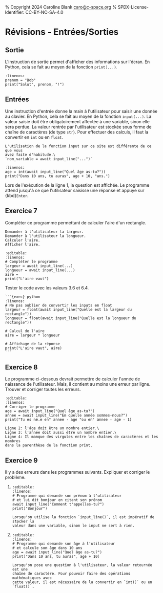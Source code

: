 % Copyright 2024 Caroline Blank <caro@c-space.org>
% SPDX-License-Identifier: CC-BY-NC-SA-4.0

# Révisions - Entrées/Sorties

## Sortie

L'instruction de sortie permet d'afficher des informations sur l'écran. En
Python, cela se fait au moyen de la fonction `print(...)`.

```{exec} python
:linenos:
prenom = "Bob"
print("Salut", prenom, "!")
```

## Entrées

Une instruction d'entrée donne la main à l'utilisateur pour saisir une donnée au
clavier. En Python, cela se fait au moyen de la fonction `input(...)`. La valeur
saisie doit être obligatoirement affectée à une variable, sinon elle sera
perdue. La valeur rentrée par l'utilisateur est stockée sous forme de chaîne de
caractères (de type `str`). Pour effectuer des calculs, il faut la convertir en `int`
ou en `float`.

```{important}
L'utilisation de la fonction input sur ce site est différente de ce que vous
avez faite d'habitude.\
`nom_variable = await input_line("...")`
```

```{exec} python
:linenos:
age = int(await input_line("Quel âge as-tu?"))
print("Dans 10 ans, tu auras", age + 10, "ans.")
```

Lors de l'exécution de la ligne 1, la question est affichée. Le programme attend
jusqu'à ce que l'utilisateur saisisse une réponse et appuye sur {kbd}`Enter`.

## Exercice 7

Compléter ce programme permettant de calculer l'aire d'un rectangle.

```{code-block} text
Demander à l'utilisateur la largeur.
Demander à l'utilisateur la longueur.
Calculer l'aire.
Afficher l'aire.
```

```{exec} python
:editable:
:linenos:
# Compléter le programme
largeur = await input_line(...)
longueur = await input_line(...)
aire =
print("L'aire vaut")
```

Tester le code avec les valeurs 3.6 et 6.4.

````{solution}
```{exec} python
:linenos:
# Ne pas oublier de convertir les inputs en float
largeur = float(await input_line("Quelle est la largeur du rectangle"))
longueur = float(await input_line("Quelle est la longueur du rectangle"))

# Calcul de l'aire
aire = largeur * longueur

# Affichage de la réponse
print("L'aire vaut", aire)
```
````

## Exercice 8

Le programme ci-dessous devrait permettre de calculer l'année de naissance de
l'utilisateur. Mais, il contient au moins une erreur par ligne.\
Trouver et corriger toutes les erreurs.

```{exec} python
:editable:
:linenos:
# Corriger le programme
age = await input_line("Quel âge as-tu?")
annee = await input_line("En quelle année sommes-nous?")
print("Tu es né.e en" annee - age "ou en" annee - age - 1)
```

```{solution}
Ligne 2: l'âge doit être un nombre entier.\
Ligne 3: l'année doit aussi être un nombre entier.\
Ligne 4: Il manque des virgules entre les chaînes de caractères et les nombres
dans la parenthèse de la fonction print.
```

## Exercice 9

Il y a des erreurs dans les programmes suivants. Expliquer et corriger le
problème.

1.  ```{exec} python
    :editable:
    :linenos:
    # Programme qui demande son prénom à l'utilisateur
    # et lui dit bonjour en citant son prénom
    await input_line("Comment t'appelles-tu?")
    print("Bonjour")
    ```

    ```{solution}
    Lorsqu'on utilise la fonction `input_line()`, il est impératif de stocker la
    valeur dans une variable, sinon le input ne sert à rien.
    ```

2.  ```{exec} python
    :editable:
    :linenos:
    # Programme qui demande son âge à l'utilisateur
    # et calcule son âge dans 10 ans
    age = await input_line("Quel âge as-tu?")
    print("Dans 10 ans, tu auras", age + 10)
    ```

    ```{solution}
    Lorsqu'on pose une question à l'utilisateur, la valeur retournée est une
    chaîne de caractère. Pour pouvoir faire des opérations mathématiques avec
    cette valeur, il est nécessaire de la convertir en `int()` ou en `float()`.
    ```
